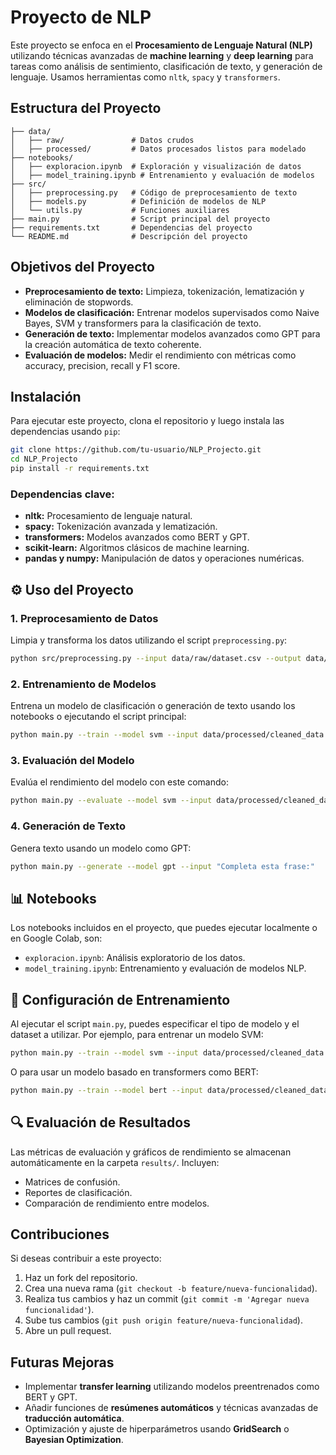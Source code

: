 
# Proyecto de NLP

Este proyecto se enfoca en el **Procesamiento de Lenguaje Natural (NLP)** utilizando técnicas avanzadas de **machine learning** y **deep learning** para tareas como análisis de sentimiento, clasificación de texto, y generación de lenguaje. Usamos herramientas como `nltk`, `spacy` y `transformers`.

## Estructura del Proyecto

```plaintext
├── data/
│   ├── raw/               # Datos crudos
│   ├── processed/         # Datos procesados listos para modelado
├── notebooks/
│   ├── exploracion.ipynb  # Exploración y visualización de datos
│   ├── model_training.ipynb # Entrenamiento y evaluación de modelos
├── src/
│   ├── preprocessing.py   # Código de preprocesamiento de texto
│   ├── models.py          # Definición de modelos de NLP
│   └── utils.py           # Funciones auxiliares
├── main.py                # Script principal del proyecto
├── requirements.txt       # Dependencias del proyecto
└── README.md              # Descripción del proyecto
```

## Objetivos del Proyecto

- **Preprocesamiento de texto:** Limpieza, tokenización, lematización y eliminación de stopwords.
- **Modelos de clasificación:** Entrenar modelos supervisados como Naive Bayes, SVM y transformers para la clasificación de texto.
- **Generación de texto:** Implementar modelos avanzados como GPT para la creación automática de texto coherente.
- **Evaluación de modelos:** Medir el rendimiento con métricas como accuracy, precision, recall y F1 score.

## Instalación

Para ejecutar este proyecto, clona el repositorio y luego instala las dependencias usando `pip`:

```bash
git clone https://github.com/tu-usuario/NLP_Projecto.git
cd NLP_Projecto
pip install -r requirements.txt
```

### Dependencias clave:
- **nltk:** Procesamiento de lenguaje natural.
- **spacy:** Tokenización avanzada y lematización.
- **transformers:** Modelos avanzados como BERT y GPT.
- **scikit-learn:** Algoritmos clásicos de machine learning.
- **pandas y numpy:** Manipulación de datos y operaciones numéricas.

## ⚙️ Uso del Proyecto

### 1. Preprocesamiento de Datos

Limpia y transforma los datos utilizando el script `preprocessing.py`:

```bash
python src/preprocessing.py --input data/raw/dataset.csv --output data/processed/cleaned_data.csv
```

### 2. Entrenamiento de Modelos

Entrena un modelo de clasificación o generación de texto usando los notebooks o ejecutando el script principal:

```bash
python main.py --train --model svm --input data/processed/cleaned_data.csv
```

### 3. Evaluación del Modelo

Evalúa el rendimiento del modelo con este comando:

```bash
python main.py --evaluate --model svm --input data/processed/cleaned_data.csv
```

### 4. Generación de Texto

Genera texto usando un modelo como GPT:

```bash
python main.py --generate --model gpt --input "Completa esta frase:"
```

## 📊 Notebooks

Los notebooks incluidos en el proyecto, que puedes ejecutar localmente o en Google Colab, son:

- `exploracion.ipynb`: Análisis exploratorio de los datos.
- `model_training.ipynb`: Entrenamiento y evaluación de modelos NLP.

## 🔧 Configuración de Entrenamiento

Al ejecutar el script `main.py`, puedes especificar el tipo de modelo y el dataset a utilizar. Por ejemplo, para entrenar un modelo SVM:

```bash
python main.py --train --model svm --input data/processed/cleaned_data.csv
```

O para usar un modelo basado en transformers como BERT:

```bash
python main.py --train --model bert --input data/processed/cleaned_data.csv
```

## 🔍 Evaluación de Resultados

Las métricas de evaluación y gráficos de rendimiento se almacenan automáticamente en la carpeta `results/`. Incluyen:

- Matrices de confusión.
- Reportes de clasificación.
- Comparación de rendimiento entre modelos.

## Contribuciones

Si deseas contribuir a este proyecto:

1. Haz un fork del repositorio.
2. Crea una nueva rama (`git checkout -b feature/nueva-funcionalidad`).
3. Realiza tus cambios y haz un commit (`git commit -m 'Agregar nueva funcionalidad'`).
4. Sube tus cambios (`git push origin feature/nueva-funcionalidad`).
5. Abre un pull request.

## Futuras Mejoras

- Implementar **transfer learning** utilizando modelos preentrenados como BERT y GPT.
- Añadir funciones de **resúmenes automáticos** y técnicas avanzadas de **traducción automática**.
- Optimización y ajuste de hiperparámetros usando **GridSearch** o **Bayesian Optimization**.
